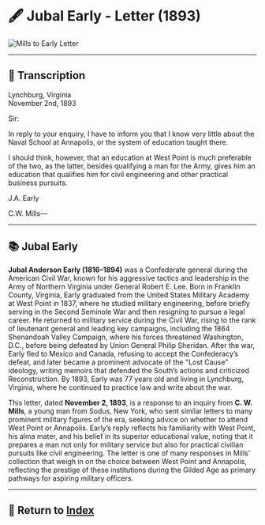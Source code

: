 # 🖋️ Jubal Early - Letter (1893)

<img src="assets/letters/Early_Letter.jpg" alt="Mills to Early Letter" style="max-width: 80%; height: auto;"/>

---

## 📜 Transcription

Lynchburg, Virginia  
November 2nd, 1893  

Sir:  

In reply to your enquiry, I have to inform you that I know very little about the Naval School at Annapolis, or the system of education taught there.  

I should think, however, that an education at West Point is much preferable of the two, as the latter, besides qualifying a man for the Army, gives him an education that qualifies him for civil engineering and other practical business pursuits.  

J.A. Early  

C.W. Mills—  

---

## 📚 Jubal Early

**Jubal Anderson Early (1816–1894)** was a Confederate general during the American Civil War, known for his aggressive tactics and leadership in the Army of Northern Virginia under General Robert E. Lee. Born in Franklin County, Virginia, Early graduated from the United States Military Academy at West Point in 1837, where he studied military engineering, before briefly serving in the Second Seminole War and then resigning to pursue a legal career. He returned to military service during the Civil War, rising to the rank of lieutenant general and leading key campaigns, including the 1864 Shenandoah Valley Campaign, where his forces threatened Washington, D.C., before being defeated by Union General Philip Sheridan. After the war, Early fled to Mexico and Canada, refusing to accept the Confederacy’s defeat, and later became a prominent advocate of the "Lost Cause" ideology, writing memoirs that defended the South’s actions and criticized Reconstruction. By 1893, Early was 77 years old and living in Lynchburg, Virginia, where he continued to practice law and write about the war.

This letter, dated **November 2, 1893**, is a response to an inquiry from **C. W. Mills**, a young man from Sodus, New York, who sent similar letters to many prominent military figures of the era, seeking advice on whether to attend West Point or Annapolis. Early’s reply reflects his familiarity with West Point, his alma mater, and his belief in its superior educational value, noting that it prepares a man not only for military service but also for practical civilian pursuits like civil engineering. The letter is one of many responses in Mills’ collection that weigh in on the choice between West Point and Annapolis, reflecting the prestige of these institutions during the Gilded Age as primary pathways for aspiring military officers.

---

## 🔗 Return to [Index](index.md)